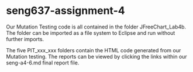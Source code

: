 # seng637-assignment-4

Our Mutation Testing code is all contained in the folder JFreeChart_Lab4b. The folder can be imported as a file system to Eclipse and run without further imports.

The five PIT_xxx_xxx folders contain the HTML code generated from our Mutation testing. The reports can be viewed by clicking the links within our seng-a4-6.md final report file.